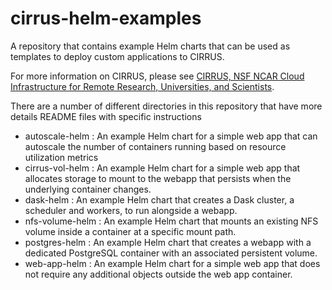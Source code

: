 # cirrus-helm-examples
A repository that contains example Helm charts that can be used as templates to deploy custom applications to CIRRUS.

For more information on CIRRUS, please see [CIRRUS, NSF NCAR Cloud Infrastructure for Remote Research, Universities, and Scientists](https://ncar-hpc-docs.readthedocs.io/en/latest/compute-systems/cirrus/). 

There are a number of different directories in this repository that have more details README files with specific instructions

  - autoscale-helm : An example Helm chart for a simple web app that can autoscale the number of containers running based on resource utilization metrics
  - cirrus-vol-helm : An example Helm chart for a simple web app that allocates storage to mount to the webapp that persists when the underlying container changes. 
  - dask-helm : An example Helm chart that creates a Dask cluster, a scheduler and workers, to run alongside a webapp.
  - nfs-volume-helm : An example Helm chart that mounts an existing NFS volume inside a container at a specific mount path.
  - postgres-helm : An example Helm chart that creates a webapp with a dedicated PostgreSQL container with an associated persistent volume.
  - web-app-helm : An example Helm chart for a simple web app that does not require any additional objects outside the web app container. 